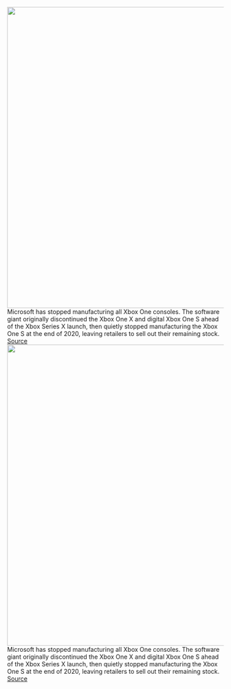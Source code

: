 <img src='https://cdn.vox-cdn.com/thumbor/BCvR_J5_U1dqSy0dO99yN8iq7D8=/0x0:2040x1360/1200x800/filters:focal(857x517:1183x843)/cdn.vox-cdn.com/uploads/chorus_image/image/70382429/tpina_160731_1175_0065.0.0.jpg' width='700px' /><br/>
Microsoft has stopped manufacturing all Xbox One consoles. The software giant originally discontinued the Xbox One X and digital Xbox One S ahead of the Xbox Series X launch, then quietly stopped manufacturing the Xbox One S at the end of 2020, leaving retailers to sell out their remaining stock.
<a href='https://www.theverge.com/2022/1/13/22881211/microsoft-discontinues-xbox-one-consoles-2020'> Source <a/><img src='https://cdn.vox-cdn.com/thumbor/BCvR_J5_U1dqSy0dO99yN8iq7D8=/0x0:2040x1360/1200x800/filters:focal(857x517:1183x843)/cdn.vox-cdn.com/uploads/chorus_image/image/70382429/tpina_160731_1175_0065.0.0.jpg' width='700px' /><br/>
Microsoft has stopped manufacturing all Xbox One consoles. The software giant originally discontinued the Xbox One X and digital Xbox One S ahead of the Xbox Series X launch, then quietly stopped manufacturing the Xbox One S at the end of 2020, leaving retailers to sell out their remaining stock.
<a href='https://www.theverge.com/2022/1/13/22881211/microsoft-discontinues-xbox-one-consoles-2020'> Source <a/>